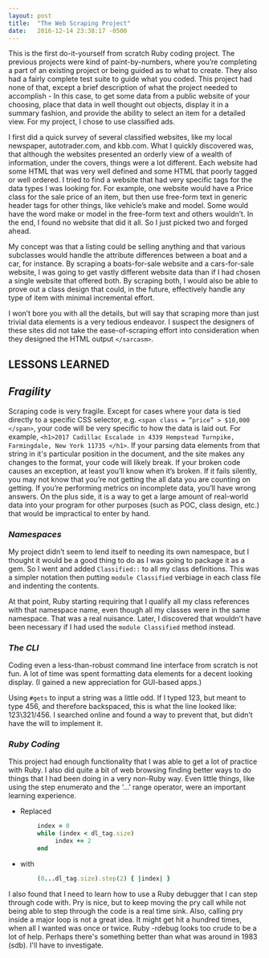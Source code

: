 ```yaml
---
layout: post
title:  "The Web Scraping Project"
date:   2016-12-14 23:38:17 -0500
---
```


This is the first do-it-yourself from scratch Ruby coding project. The previous projects were kind of paint-by-numbers, where you’re completing a part of an existing project or being guided as to what to create. They also had a fairly complete test suite to guide what you coded. This project had none of that, except a brief description of what the project needed to accomplish - In this case, to get some data from a public website of your choosing, place that data in well thought out objects, display it in a summary fashion, and provide the ability to select an item for a detailed view. For my project, I chose to use classified ads.

I first did a quick survey of several classified websites, like my local newspaper, autotrader.com, and kbb.com. What I quickly discovered was, that although the websites presented an orderly view of a wealth of information, under the covers, things were a lot different. Each website had some HTML that was very well defined and some HTML that poorly tagged or well ordered. I tried to find a website that had very specific tags for the data types I was looking for. For example, one website would have a Price class for the sale price of an item, but then use free-form text in generic header tags for other things, like vehicle’s make and model. Some would have the word make or model in the free-form text and others wouldn’t. In the end, I found no website that did it all. So I just picked two and forged ahead.

My concept was that a listing could be selling anything and that various subclasses would handle the attribute differences between a boat and a car, for instance. By scraping a boats-for-sale website and a cars-for-sale website, I was going to get vastly different website data than if I had chosen a single website that offered both. By scraping both, I would also be able to prove out a class design that could, in the future, effectively handle any type of item with minimal incremental effort.

I won’t bore you with all the details, but will say that scraping more than just trivial data elements is a very tedious endeavor. I suspect the designers of these sites did not take the ease-of-scraping effort into consideration when they designed the HTML output `</sarcasm>`.

## LESSONS LEARNED
## *Fragility*
Scraping code is very fragile. Except for cases where your data is tied directly to a specific CSS selector, e.g. `<span class = ”price” > $10,000 </span>`, your code will be very specific to how the data is laid out. For example, `<h1>2017 Cadillac Escalade in 4339 Hempstead Turnpike, Farmingdale, New York 11735 </h1>`. If your parsing data elements from that string in it's particular position in the document, and the site makes any changes to the format, your code will likely break. If your broken code causes an exception, at least you’ll know when it’s broken. If it fails silently, you may not know that you’re not getting the all data you are counting on getting. If you’re performing metrics on incomplete data, you’ll have wrong answers. On the plus side, it is a way to get a large amount of real-world data into your program for other purposes (such as POC, class design, etc.) that would be impractical to enter by hand.

### *Namespaces*
My project didn’t seem to lend itself to needing its own namespace, but I thought it would be a good thing to do as I was going to package it as a gem. So I went and added `Classified::` to all my class definitions. This was a simpler notation then putting `module Classified` verbiage in each class file and indenting the contents.

At that point, Ruby starting requiring that I qualify all my class references with that namespace name, even though all my classes were in the same namespace. That was a real nuisance. Later, I discovered that wouldn’t have been necessary if I had used the `module Classified` method instead.

### *The CLI*
Coding even a less-than-robust command line interface from scratch is not fun. A lot of time was spent formatting data elements for a decent looking display. (I gained a new appreciation for GUI-based apps.)

Using `#gets` to input a string was a little odd. If I typed 123, but meant to type 456, and therefore backspaced, this is what the line looked like: 123\321/456. I searched online and found a way to prevent that, but didn’t have the will to implement it.

### *Ruby Coding*
This project had enough functionality that I was able to get a lot of practice with Ruby. I also did quite a bit of web browsing finding better ways to do things that I had been doing in a very non-Ruby way. Even little things, like using the step enumerato and the ‘…’ range operator, were an important learning experience.

* Replaced

```ruby
        index = 0
        while (index < dl_tag.size)
	         index += 2
        end
```
* with

```ruby
        (0...dl_tag.size).step(2) { |index| }
```

I also found that I need to learn how to use a Ruby debugger that I can step through code with. Pry is nice, but to keep moving the pry call while not being able to step through the code is a real time sink. Also, calling pry inside a major loop is not a great idea. It might get hit a hundred times, when all I wanted was once or twice. Ruby -rdebug looks too crude to be a lot of help. Perhaps there's something better than what was around in 1983 (sdb). I'll have to investigate.

